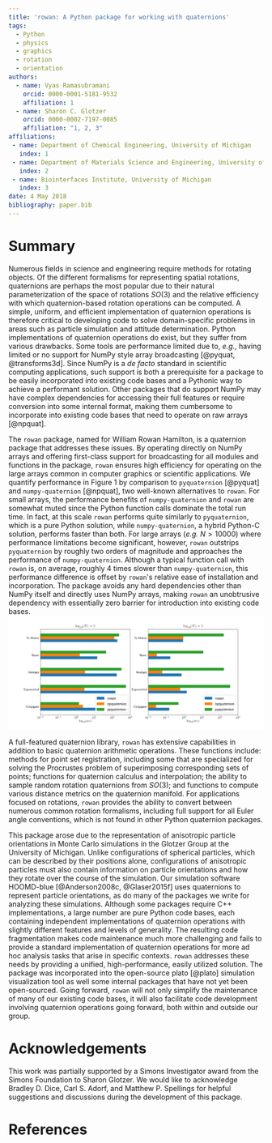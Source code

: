 ```yaml
---
title: 'rowan: A Python package for working with quaternions'
tags:
  - Python
  - physics
  - graphics
  - rotation
  - orientation
authors:
  - name: Vyas Ramasubramani
    orcid: 0000-0001-5181-9532
    affiliation: 1
  - name: Sharon C. Glotzer
    orcid: 0000-0002-7197-0085
    affiliation: "1, 2, 3"
affiliations:
 - name: Department of Chemical Engineering, University of Michigan
   index: 1
 - name: Department of Materials Science and Engineering, University of Michigan
   index: 2
 - name: Biointerfaces Institute, University of Michigan
   index: 3
date: 4 May 2018
bibliography: paper.bib
---
```


# Summary

Numerous fields in science and engineering require methods for rotating objects.
Of the different formalisms for representing spatial rotations, quaternions are
perhaps the most popular due to their natural parameterization of the space of
rotations $SO(3)$ and the relative efficiency with which quaternion-based
rotation operations can be computed. A simple, uniform, and efficient
implementation of quaternion operations is therefore critical to developing code
to solve domain-specific problems in areas such as particle simulation and
attitude determination. Python implementations of quaternion operations do
exist, but they suffer from various drawbacks. Some tools are performance
limited due to, *e.g.*, having limited or no support for NumPy style array
broadcasting [@pyquat, @transforms3d]. Since NumPy is a *de facto* standard in
scientific computing applications, such support is both a prerequisite for a
package to be easily incorporated into existing code bases and a Pythonic way to
achieve a performant solution. Other packages that do support NumPy may have
complex dependencies for accessing their full features or require conversion
into some internal format, making them cumbersome to incorporate into existing
code bases that need to operate on raw arrays [@npquat].

The ``rowan`` package, named for William Rowan Hamilton, is a quaternion package
that addresses these issues. By operating directly on NumPy arrays and offering
first-class support for broadcasting for all modules and functions in the
package, ``rowan`` ensures high efficiency for operating on the large arrays
common in computer graphics or scientific applications. We quantify performance
in Figure 1 by comparison to ``pyquaternion`` [@pyquat] and ``numpy-quaternion``
[@npquat], two well-known alternatives to ``rowan``. For small arrays, the
performance benefits of ``numpy-quaternion`` and ``rowan`` are somewhat muted
since the Python function calls dominate the total run time. In fact, at this
scale  ``rowan`` performs quite similarly to ``pyquaternion``, which is a pure
Python solution, while ``numpy-quaternion``, a hybrid Python-C solution,
performs faster than both. For large arrays (*e.g.* $N > 10000$) where
performance limitations become significant, however, ``rowan`` outstrips
``pyquaternion``  by roughly two orders of magnitude and approaches the
performance of ``numpy-quaternion``. Although a typical function call with
``rowan`` is, on average, roughly 4 times slower than ``numpy-quaternion``, this
performance difference is offset by ``rowan``'s relative ease of installation
and incorporation. The package avoids any hard dependencies other than NumPy
itself and directly uses NumPy arrays, making ``rowan`` an unobtrusive
dependency with essentially zero barrier for introduction into existing code
bases.
![Performance Comparison](Performance.png)

A full-featured quaternion library, ``rowan`` has extensive capabilities in
addition to basic quaternion arithmetic operations. These functions include:
methods for point set registration, including some that are specialized for
solving the Procrustes problem of superimposing corresponding sets of points;
functions for quaternion calculus and interpolation; the ability to sample
random rotation quaternions from $SO(3)$; and functions to compute various
distance metrics on the quaternion manifold. For applications focused on
rotations, ``rowan`` provides the ability to convert between numerous common
rotation formalisms, including full support for all Euler angle conventions,
which is not found in other Python quaternion packages.

This package arose due to the representation of anisotropic particle
orientations in Monte Carlo simulations in the Glotzer Group at the University
of Michigan. Unlike configurations of spherical particles, which can be
described by their positions alone, configurations of anisotropic particles must
also contain information on particle orientations and how they rotate over the
course of the simulation. Our simulation software HOOMD-blue [@Anderson2008c,
@Glaser2015f] uses quaternions to represent particle orientations, as do many of
the packages we write for analyzing these simulations. Although some packages
require C++ implementations, a large number are pure Python code bases, each
containing independent implementations of quaternion operations with slightly
different features and levels of generality. The resulting code fragmentation
makes code maintenance much more challenging and fails to provide a standard
implementation of quaternion operations for more ad hoc analysis tasks that
arise in specific contexts. ``rowan`` addresses these needs by providing a
unified, high-performance, easily utilized solution. The package was
incorporated into the open-source plato [@plato] simulation visualization tool
as well some internal packages that have not yet been open-sourced. Going
forward, ``rowan`` will not only simplify the maintenance of many of our existing
code bases, it will also facilitate code development involving quaternion
operations going forward, both within and outside our group.

# Acknowledgements

This work was partially supported by a Simons Investigator award from the
Simons Foundation to Sharon Glotzer. We would like to acknowledge Bradley D.
Dice, Carl S. Adorf, and Matthew P. Spellings for helpful suggestions and
discussions during the development of this package.

# References
